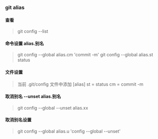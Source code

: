 ### git alias

#### 查看
> git config --list 

#### 命令设置 alias.别名
> git config --global alias.cm  'commit -m'
> git config --global alias.st  status

#### 文件设置
> 当前  .git/config 文件中添加  [alias] st = status cm = commit -m



#### 取消别名 --unset alias.别名
> git config --global --unset alias.xx

#### 取消别名设置
> git config --global alias.u 'config --global --unset'

